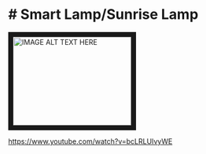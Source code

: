 # # Smart Lamp/Sunrise Lamp

<a href="http://www.youtube.com/watch?feature=player_embedded&v=bcLRLUIvyWE
" target="_blank"><img src="http://img.youtube.com/vi/bcLRLUIvyWE/0.jpg" 
alt="IMAGE ALT TEXT HERE" width="240" height="180" border="10" /></a>

https://www.youtube.com/watch?v=bcLRLUIvyWE
